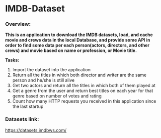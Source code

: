# IMDB-Dataset
### Overview:
**This is an application to download the IMDB datasets, load, and cache movie and crews data in the local Database, and provide some API in order to find some data per each person(actors, directors, and other crews) and movie based on name or profession, or Movie title.**

**Tasks:**
1. Import the dataset into the application
2. Return all the titles in which both director and writer are the same person and he/she is still alive
3. Get two actors and return all the titles in which both of them played at
4. Get a genre from the user and return best titles on each year for that genre based on number of votes and rating
5. Count how many HTTP requests you received in this application since the last startup

### Datasets link:
https://datasets.imdbws.com/

